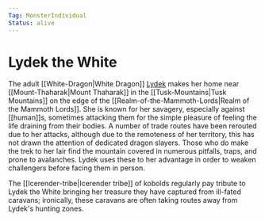 ```yaml
---
Tag: MonsterIndividual
Status: alive
---
```

# Lydek the White
The adult [[White-Dragon|White Dragon]] [Lydek](https://pathfinderwiki.com/wiki/White_dragon) makes her home near [[Mount-Thaharak|Mount Thaharak]] in the [[Tusk-Mountains|Tusk Mountains]] on the edge of the [[Realm-of-the-Mammoth-Lords|Realm of the Mammoth Lords]]. She is known for her savagery, especially against [[human]]s, sometimes attacking them for the simple pleasure of feeling the life draining from their bodies. A number of trade routes have been rerouted due to her attacks, although due to the remoteness of her territory, this has not drawn the attention of dedicated dragon slayers. Those who do make the trek to her lair find the mountain covered in numerous pitfalls, traps, and prone to avalanches. Lydek uses these to her advantage in order to weaken challengers before facing them in person.

The [[Icerender-tribe|Icerender tribe]] of kobolds regularly pay tribute to Lydek the White bringing her treasure they have captured from ill-fated caravans; ironically, these caravans are often taking routes away from Lydek's hunting zones.
